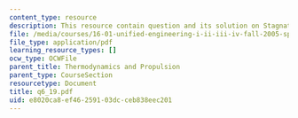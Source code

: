```yaml
---
content_type: resource
description: This resource contain question and its solution on Stagnation Quantities.
file: /media/courses/16-01-unified-engineering-i-ii-iii-iv-fall-2005-spring-2006/e8020ca8ef46259103dcceb838eec201_q6_19.pdf
file_type: application/pdf
learning_resource_types: []
ocw_type: OCWFile
parent_title: Thermodynamics and Propulsion
parent_type: CourseSection
resourcetype: Document
title: q6_19.pdf
uid: e8020ca8-ef46-2591-03dc-ceb838eec201
---
```

